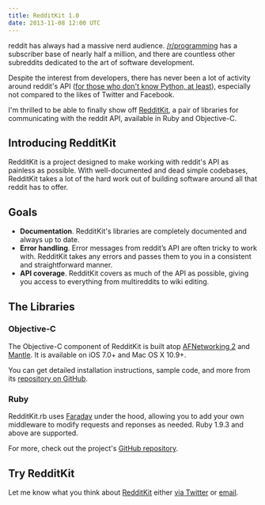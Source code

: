 ```yaml
---
title: RedditKit 1.0
date: 2013-11-08 12:00 UTC
---
```


reddit has always had a massive nerd audience. [/r/programming](http://reddit.com/r/programming) has a subscriber base of nearly half a million, and there are countless other subreddits dedicated to the art of software development.

Despite the interest from developers, there has never been a lot of activity around reddit's API ([for those who don't know Python, at least](https://github.com/praw-dev/praw)), especially not compared to the likes of Twitter and Facebook.

I'm thrilled to be able to finally show off [RedditKit](http://redditkit.com), a pair of libraries for communicating with the reddit API, available in Ruby and Objective-C.

## Introducing RedditKit

RedditKit is a project designed to make working with reddit's API as painless as possible. With well-documented and dead simple codebases, RedditKit takes a lot of the hard work out of building software around all that reddit has to offer.

## Goals

* **Documentation**. RedditKit's libraries are completely documented and always up to date.
* **Error handling**. Error messages from reddit’s API are often tricky to work with. RedditKit takes any errors and passes them to you in a consistent and straightforward manner.
* **API coverage**. RedditKit covers as much of the API as possible, giving you access to everything from multireddits to wiki editing.

## The Libraries

### Objective-C

The Objective-C component of RedditKit is built atop [AFNetworking 2](https://github.com/AFNetworking/AFNetworking) and [Mantle](https://github.com/github/Mantle). It is available on iOS 7.0+ and Mac OS X 10.9+.

You can get detailed installation instructions, sample code, and more from its [repository on GitHub](https://github.com/samsymons/RedditKit).

### Ruby

RedditKit.rb uses [Faraday](https://github.com/lostisland/faraday) under the hood, allowing you to add your own middleware to modify requests and reponses as needed. Ruby 1.9.3 and above are supported.

For more, check out the project's [GitHub repository](https://github.com/samsymons/RedditKit.rb).

## Try RedditKit

Let me know what you think about [RedditKit](http://redditkit.com) either [via Twitter](http://twitter.com/sam_symons/) or [email](mailto:sam@samsymons.com).
